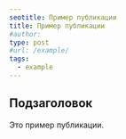```yaml
---
seotitle: Пример публикации
title: Пример публикации
#author:
type: post
#url: /example/
tags:
  - example
---
```


## Подзаголовок

Это пример публикации.
